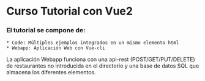 # Curso Tutorial con Vue2

### El tutorial se compone de:
    * Code: Múltiples ejemplos integrados en un mismo elemento html
    * Webapp: Aplicación Web con Vue-cli 

La aplicación Webapp funciona con una api-rest (POST/GET/PUT/DELETE) de restaurantes no introducida en el directorio y una base de datos SQL que almacena los diferentes elementos.

